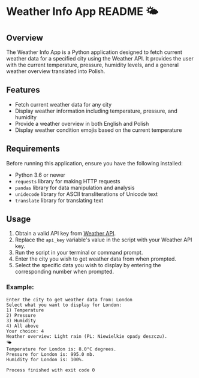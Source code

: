 # Weather Info App README 🌤️

## Overview
The Weather Info App is a Python application designed to fetch current weather data for a specified city using the Weather API.
It provides the user with the current temperature, pressure, humidity levels, and a general weather overview translated into Polish. 

## Features
- Fetch current weather data for any city
- Display weather information including temperature, pressure, and humidity
- Provide a weather overview in both English and Polish
- Display weather condition emojis based on the current temperature

## Requirements
Before running this application, ensure you have the following installed:
- Python 3.6 or newer
- `requests` library for making HTTP requests
- `pandas` library for data manipulation and analysis
- `unidecode` library for ASCII transliterations of Unicode text
- `translate` library for translating text

## Usage
1. Obtain a valid API key from [Weather API](http://api.weatherapi.com/).
2. Replace the `api_key` variable's value in the script with your Weather API key.
3. Run the script in your terminal or command prompt.
4. Enter the city you wish to get weather data from when prompted.
5. Select the specific data you wish to display by entering the corresponding number when prompted.

### Example:
```plaintext
Enter the city to get weather data from: London
Select what you want to display for London: 
1) Temperature
2) Pressure
3) Humidity
4) All above
Your choice: 4
Weather overview: Light rain (PL: Niewielkie opady deszczu).
🌤️
Temperature for London is: 8.0°C degrees.
Pressure for London is: 995.0 mb.
Humidity for London is: 100%.

Process finished with exit code 0
